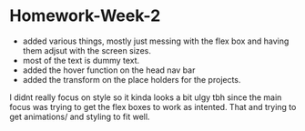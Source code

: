 # Homework-Week-2

- added various things, mostly just messing with the flex box and having them adjsut with the screen sizes.
- most of the text is dummy text.
- added the hover function on the head nav bar 
- added the transform on the place holders for the projects.

I didnt really focus on style so it kinda looks a bit ulgy tbh since the main focus was trying to get the flex boxes to work as intented. That and trying to get animations/ and styling to fit well.

